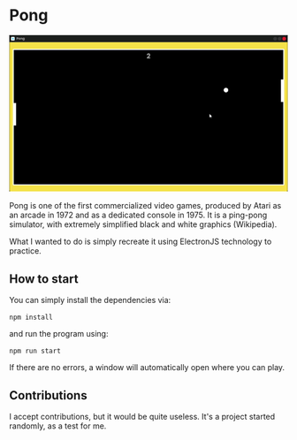 # Pong

![Pong preview](https://github.com/Ornitorink0/Pong/blob/main/public/pong-preview.gif "GIF - Pong Preview")

Pong is one of the first commercialized video games, produced by Atari as an arcade in 1972 and as a dedicated console in 1975. It is a ping-pong simulator, with extremely simplified black and white graphics (Wikipedia).

What I wanted to do is simply recreate it using ElectronJS technology to practice.

## How to start

You can simply install the dependencies via:

```shell
npm install
```

and run the program using:

```shell
npm run start
```

If there are no errors, a window will automatically open where you can play.

## Contributions

I accept contributions, but it would be quite useless. It's a project started randomly, as a test for me.
